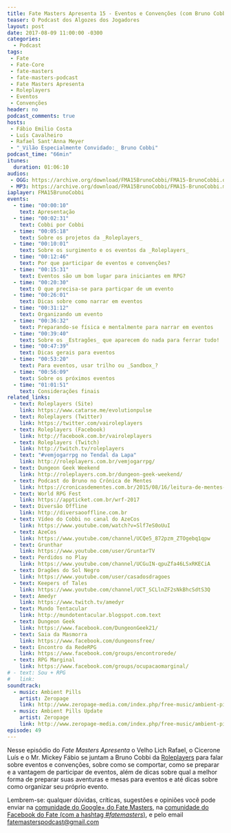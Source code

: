 ```yaml
---
title: Fate Masters Apresenta 15 - Eventos e Convenções (com Bruno Cobbi - Roleplayers)
teaser: O Podcast dos Algozes dos Jogadores
layout: post
date: 2017-08-09 11:00:00 -0300
categories:
  - Podcast
tags:
 - Fate
 - Fate-Core
 - fate-masters
 - fate-masters-podcast
 - Fate Masters Apresenta
 - Roleplayers
 - Eventos
 - Convenções
header: no
podcast_comments: true 
hosts:
 - Fábio Emilio Costa
 - Luís Cavalheiro
 - Rafael Sant'Anna Meyer
 - "_Vilão Especialmente Convidado:_ Bruno Cobbi"
podcast_time: "66min"
itunes:
  duration: 01:06:10
audios:
 - OGG: https://archive.org/download/FMA15BrunoCobbi/FMA15-BrunoCobbi.ogg
 - MP3: https://archive.org/download/FMA15BrunoCobbi/FMA15-BrunoCobbi.mp3
iaplayer: FMA15BrunoCobbi
events:
  - time: "00:00:10"
    text: Apresentação
  - time: "00:02:31"
    text: Cobbi por Cobbi
  - time: "00:05:18"
    text: Sobre os projetos da _Roleplayers_
  - time: "00:10:01"
    text: Sobre os surgimento e os eventos da _Roleplayers_
  - time: "00:12:46"
    text: Por que participar de eventos e convenções?
  - time: "00:15:31"
    text: Eventos são um bom lugar para iniciantes em RPG?
  - time: "00:20:30"
    text: O que precisa-se para particpar de um evento
  - time: "00:26:01"
    text: Dicas sobre como narrar em eventos
  - time: "00:31:12"
    text: Organizando um evento
  - time: "00:36:32"
    text: Preparando-se física e mentalmente para narrar em eventos
  - time: "00:39:40"
    text: Sobre os _Estragões_ que aparecem do nada para ferrar tudo!
  - time: "00:47:39"
    text: Dicas gerais para eventos
  - time: "00:53:20"
    text: Para eventos, usar trilho ou _Sandbox_?
  - time: "00:56:09"
    text: Sobre os próximos eventos
  - time: "01:01:51"
    text: Considerações finais
related_links:
  - text: Roleplayers (Site)
    link: https://www.catarse.me/evolutionpulse
  - text: Roleplayers (Twitter)
    link: https://twitter.com/vairoleplayers
  - text: Roleplayers (Facebook)
    link: http://facebook.com.br/vairoleplayers
  - text: Roleplayers (Twitch)
    link: http://twitch.tv/roleplayers
  - text: "#vemjogarrpg no Tendal da Lapa"
    link: http://roleplayers.com.br/vemjogarrpg/
  - text: Dungeon Geek Weekend
    link: http://roleplayers.com.br/dungeon-geek-weekend/ 
  - text: Podcast do Bruno no Crônica de Mentes
    link: https://cronicasdementes.com.br/2015/08/16/leitura-de-mentes-026-dicas-para-mestrar-para-veteranos/
  - text: World RPG Fest
    link: https://appticket.com.br/wrf-2017
  - text: Diversão Offline 
    link: http://diversaooffline.com.br
  - text: Vídeo do Cobbi no canal do AzeCos
    link: https://www.youtube.com/watch?v=Slf7eS0oUuI
  - text: AzeCos
    link: https://www.youtube.com/channel/UCQe5_872pzm_ZTOgebq1qpw
  - text: Grunthar
    link: https://www.youtube.com/user/GruntarTV
  - text: Perdidos no Play
    link: https://www.youtube.com/channel/UCGuIN-qpuZfa46LSxRKECiA
  - text: Dragões do Sol Negro
    link: https://www.youtube.com/user/casadosdragoes
  - text: Keepers of Tales
    link: https://www.youtube.com/channel/UCT_SCLlnZF2sNkBhcSdtS3Q
  - text: Amedyr
    link: https://www.twitch.tv/amedyr
  - text: Mundo Tentacular 
    link: http://mundotentacular.blogspot.com.text
  - text: Dungeon Geek
    link: https://www.facebook.com/DungeonGeek21/
  - text: Saia da Masmorra
    link: https://www.facebook.com/dungeonsfree/
  - text: Encontro da RedeRPG
    link: https://www.facebook.com/groups/encontrorede/
  - text: RPG Marginal
    link: https://www.facebook.com/groups/ocupacaomarginal/
# - text: Sou + RPG
#   link: 
soundtrack:
  - music: Ambient Pills
    artist: Zeropage
    link: http://www.zeropage-media.com/index.php/free-music/ambient-pills
  - music: Ambient Pills Update
    artist: Zeropage
    link: http://www.zeropage-media.com/index.php/free-music/ambient-pills-update
episode: 49
---
```


Nesse episódio do _Fate Masters Apresenta_ o Velho Lich Rafael, o Cicerone Luís e o Mr. Mickey Fábio se juntam a Bruno Cobbi da [Roleplayers][roleplayers] para falar sobre eventos e convenções, sobre como se comportar, como se preparar e a vantagem de participar de eventos, além de dicas sobre qual a melhor forma de preparar suas aventuras e mesas para eventos e até dicas sobre como organizar seu próprio evento.

Lembrem-se: qualquer  dúvidas, críticas, sugestões  e opiniões você pode enviar na [comunidade do Google+ do Fate Masters][gplus], na [comunidade do Facebook do Fate (com a hashtag _#fatemasters_)][fb], e pelo email <fatemasterspodcast@gmail.com>


[gplus]: https://plus.google.com/communities/100913016060492249875
[fb]: https://www.facebook.com/groups/faterpgbrasil/
[spaces]: https://goo.gl/spaces/gFqsaUsaSJN1boHH9
[roleplayers]: http://www.roleplayers.com.br
